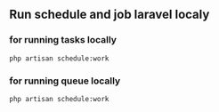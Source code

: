 ## Run schedule and job laravel localy 

### for running tasks locally 
```
php artisan schedule:work
```

### for running queue locally 
```
php artisan schedule:work
```
